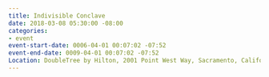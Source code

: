```yaml
---
title: Indivisible Conclave
date: 2018-03-08 05:30:00 -08:00
categories:
- event
event-start-date: 0006-04-01 00:07:02 -07:52
event-end-date: 0009-04-01 00:07:02 -07:52
Location: DoubleTree by Hilton, 2001 Point West Way, Sacramento, California, 95815
---
```


